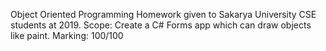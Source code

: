 Object Oriented Programming Homework given to Sakarya University CSE students at 2019.
Scope: Create a C# Forms app which can draw objects like paint.
Marking: 100/100

